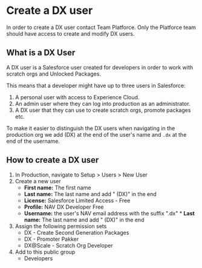# Create a DX user

In order to create a DX user contact Team Platforce. Only the Platforce team should have access to create and modify DX users.

## What is a DX User

A DX user is a Salesforce user created for developers in order to work with scratch orgs and Unlocked Packages.

This means that a developer might have up to three users in Salesforce:

1. A personal user with access to Experience Cloud.
2. An admin user where they can log into production as an administrator.
3. A DX user that they can use to create scratch orgs, promote packages etc.

To make it easier to distinguish the DX users when navigating in the production org we add (DX) at the end of the user's name and `.dx` at the end of the username.

## How to create a DX user

1. In Production, navigate to Setup > Users > New User
2. Create a new user
    * **First name:** The first name
    * **Last name:** The last name and add " (DX)" in the end
    * **License:** Salesforce Limited Access - Free
    * **Profile:** NAV DX Developer Free
    * **Username:**  the user's NAV email address with the suffix ".dx"    * **Last name:** The last name and add " (DX)" in the end
3. Assign the following permission sets
    * DX - Create Second Generation Packages
    * DX - Promoter Pakker
    * DX@Scale - Scratch Org Developer
4. Add to this public group
    * Developers
